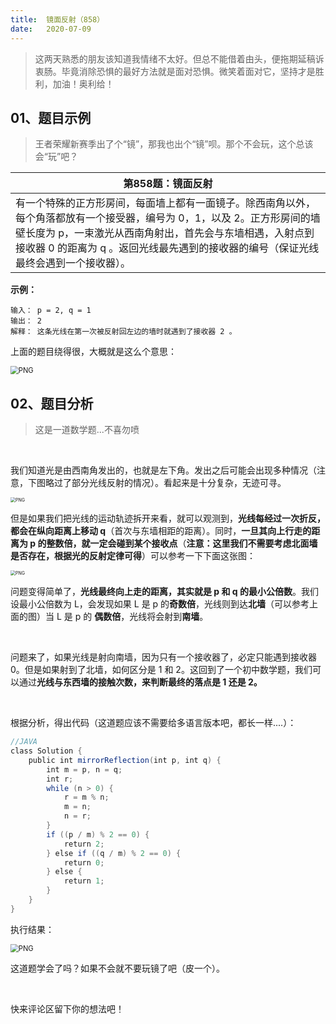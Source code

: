 ```yaml
---
title:	镜面反射（858）
date:	2020-07-09
---
```


> 这两天熟悉的朋友该知道我情绪不太好。但总不能借着由头，便拖期延稿诉衷肠。毕竟消除恐惧的最好方法就是面对恐惧。微笑着面对它，坚持才是胜利，加油！奥利给！

## 01、题目示例

> 王者荣耀新赛季出了个“镜”，那我也出个“镜”呗。那个不会玩，这个总该会“玩”吧？

| 第858题：镜面反射                                            |
| ------------------------------------------------------------ |
| 有一个特殊的正方形房间，每面墙上都有一面镜子。除西南角以外，每个角落都放有一个接受器，编号为 0，1，以及 2。正方形房间的墙壁长度为 p，一束激光从西南角射出，首先会与东墙相遇，入射点到接收器 0 的距离为 q 。返回光线最先遇到的接收器的编号（保证光线最终会遇到一个接收器）。 |

**示例：**

```
输入： p = 2, q = 1
输出： 2
解释： 这条光线在第一次被反射回左边的墙时就遇到了接收器 2 。
```

上面的题目绕得很，大概就是这么个意思：

<img src="./23/1.jpg" alt="PNG" style="zoom: 80%;" />

## 02、题目分析

> 这是一道数学题...不喜勿喷

<br/>

我们知道光是由西南角发出的，也就是左下角。发出之后可能会出现多种情况（注意，下图略过了部分光线反射的情况）。看起来是十分复杂，无迹可寻。

<img src="./23/2.jpg" alt="PNG" style="zoom: 50%;" />

但是如果我们把光线的运动轨迹拆开来看，就可以观测到，**光线每经过一次折反，都会在纵向距离上移动 q**（首次与东墙相距的距离）。同时，**一旦其向上行走的距离为 p 的整数倍，就一定会碰到某个接收点**（**注意：这里我们不需要考虑北面墙是否存在，根据光的反射定律可得**）可以参考一下下面这张图：

<img src="./23/3.jpg" alt="PNG" style="zoom: 50%;" />

问题变得简单了，**光线最终向上走的距离，其实就是 p 和 q 的最小公倍数**。我们设最小公倍数为 L，会发现如果 L 是 p 的**奇数倍**，光线则到达**北墙**（可以参考上面的图）当 L 是 p 的 **偶数倍**，光线将会射到**南墙**。

<br/>

问题来了，如果光线是射向南墙，因为只有一个接收器了，必定只能遇到接收器 0。但是如果射到了北墙，如何区分是 1 和 2。这回到了一个初中数学题，我们可以通过**光线与东西墙的接触次数，来判断最终的落点是 1 还是 2。**

<br/>

根据分析，得出代码（这道题应该不需要给多语言版本吧，都长一样....）：

```java
//JAVA
class Solution {    
    public int mirrorReflection(int p, int q) {        
        int m = p, n = q;        
        int r;        
        while (n > 0) {            
            r = m % n;            
            m = n;            
            n = r;        
        }        
        if ((p / m) % 2 == 0) {            
            return 2;        
        } else if ((q / m) % 2 == 0) {
            return 0;        
        } else {            
            return 1;       
        }   
    }
}
```

执行结果：

<img src="./23/4.jpg" alt="PNG" style="zoom: 80%;" />

这道题学会了吗？如果不会就不要玩镜了吧（皮一个）。

 <br/>

快来评论区留下你的想法吧！

